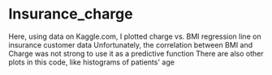 # Insurance_charge
Here, using data on Kaggle.com, I plotted charge vs. BMI regression line on insurance customer data
Unfortunately, the correlation between BMI and Charge was not strong to use it as a predictive function
There are also other plots in this code, like histograms of patients' age
